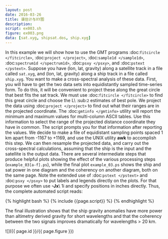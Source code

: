 ```yaml
---
layout: post
date: 2016-03-26
title: 谱估计与XY图
description:
script: ex003.sh
figure: ex003.png
data: [sat.xyg, shipsat.dos, ship.xyg]
---
```



In this example we will show how to use the GMT programs
:doc:`fitcircle </fitcircle>`, :doc:`project </project>`,
:doc:`sample1d </sample1d>`, :doc:`spectrum1d </spectrum1d>`,
:doc:`psxy </psxy>`, and
:doc:`pstext </pstext>`. Suppose you have (lon, lat,
gravity) along a satellite track in a file called ``sat.xyg``, and (lon, lat,
gravity) along a ship track in a file called ``ship.xyg``. You want to make a
cross-spectral analysis of these data. First, you will have to get the
two data sets into equidistantly sampled time-series form. To do this,
it will be convenient to project these along the great circle that best
fits the sat track. We must use
:doc:`fitcircle </fitcircle>` to find this great circle
and choose the L\ :sub:`2` estimates of best pole. We project the data
using :doc:`project </project>` to find out what their
ranges are in the projected coordinate. The
:doc:`gmtinfo </gmtinfo>` utility will report the minimum
and maximum values for multi-column ASCII tables. Use this information
to select the range of the projected distance coordinate they have in
common. The script prompts you for that information after reporting the
values. We decide to make a file of equidistant sampling points spaced 1
km apart from -1167 to +1169, and use the UNIX utility **awk** to
accomplish this step. We can then resample the projected data, and carry
out the cross-spectral calculations, assuming that the ship is the input
and the satellite is the output data. There are several intermediate
steps that produce helpful plots showing the effect of the various
processing steps (``example_03[a-f].ps``), while the final plot ``example_03.ps`` shows the ship and sat power
in one diagram and the coherency on another diagram, both on the same
page. Note the extended use of :doc:`pstext </pstext>`
and :doc:`psxy </psxy>` to put labels and legends
directly on the plots. For that purpose we often use **-Jx**\ 1i and
specify positions in inches directly. Thus, the complete automated script reads:

{% highlight bash %}
{% include {{page.script}} %}
{% endhighlight %}

The final illustration shows that the
ship gravity anomalies have more power than altimetry derived gravity
for short wavelengths and that the coherency between the two signals
improves dramatically for wavelengths > 20 km.

![]({{ page.id }}/{{ page.figure }})
